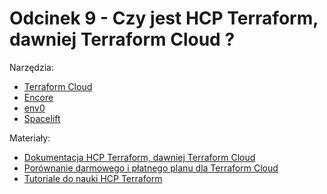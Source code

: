 # Odcinek 9 - Czy jest HCP Terraform, dawniej Terraform Cloud ?

Narzędzia:
- [Terraform Cloud](https://app.terraform.io/)
- [Encore](https://encore.dev/)
- [env0](https://www.env0.com/)
- [Spacelift](https://spacelift.io/)

Materiały:
- [Dokumentacja HCP Terraform, dawniej Terraform Cloud](https://developer.hashicorp.com/terraform/cloud-docs)
- [Porównanie darmowego i płatnego planu dla Terraform Cloud](https://www.hashicorp.com/products/terraform/pricing)
- [Tutoriale do nauki HCP Terraform](https://developer.hashicorp.com/terraform/tutorials)
